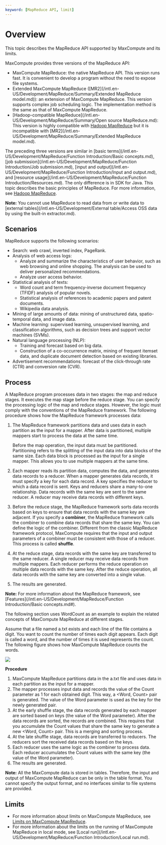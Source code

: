 ```yaml
---
keyword: [MapReduce API, limit]
---
```


# Overview

This topic describes the MapReduce API supported by MaxCompute and its limits.

MaxCompute provides three versions of the MapReduce API:

-   MaxCompute MapReduce: the native MapReduce API. This version runs fast. It is convenient to develop a program without the need to expose file systems.
-   Extended MaxCompute MapReduce \([MR2](/intl.en-US/Development/MapReduce/Summary/Extended MapReduce model.md)\): an extension of MaxCompute MapReduce. This version supports complex job scheduling logic. The implementation method is the same as that of MaxCompute MapReduce.
-   [Hadoop-compatible MapReduce](/intl.en-US/Development/MapReduce/Summary/Open source MapReduce.md): This version is highly compatible with [Hadoop MapReduce](http://hadoop.apache.org/docs/r1.0.4/cn/mapred_tutorial.html) but it is incompatible with [MR2](/intl.en-US/Development/MapReduce/Summary/Extended MapReduce model.md).

The preceding three versions are similar in [basic terms](/intl.en-US/Development/MapReduce/Function Introduction/Basic concepts.md), [job submission](/intl.en-US/Development/MapReduce/Function Introduction/Job submission.md), [input and output](/intl.en-US/Development/MapReduce/Function Introduction/Input and output.md), and [resource usage](/intl.en-US/Development/MapReduce/Function Introduction/Resources.md). The only difference is in SDK for Java. This topic describes the basic principles of MapReduce. For more information, see [Hadoop MapReduce](http://hadoop.apache.org/docs/r1.0.4/cn/mapred_tutorial.html).

**Note:** You cannot use MapReduce to read data from or write data to [external tables](/intl.en-US/Development/External table/Access OSS data by using the built-in extractor.md).

## Scenarios

MapReduce supports the following scenarios:

-   Search: web crawl, inverted index, PageRank.
-   Analysis of web access logs:
    -   Analyze and summarize the characteristics of user behavior, such as web browsing and online shopping. The analysis can be used to deliver personalized recommendations.
    -   Analyze user access behavior.
-   Statistical analysis of texts:
    -   Word count and term frequency-inverse document frequency \(TFIDF\) analysis of popular novels.
    -   Statistical analysis of references to academic papers and patent documents.
    -   Wikipedia data analysis.
-   Mining of large amounts of data: mining of unstructured data, spatio-temporal data, and image data.
-   Machine learning: supervised learning, unsupervised learning, and classification algorithms, such as decision trees and support vector machines \(SVMs\).
-   Natural language processing \(NLP\):
    -   Training and forecast based on big data.
    -   Construction of a co-occurrence matrix, mining of frequent itemset data, and duplicate document detection based on existing libraries.
-   Advertisement recommendations: forecast of the click-through rate \(CTR\) and conversion rate \(CVR\).

## Process

A MapReduce program processes data in two stages: the map and reduce stages. It executes the map stage before the reduce stage. You can specify the processing logic of the map and reduce stages. However, the logic must comply with the conventions of the MapReduce framework. The following procedure shows how the MapReduce framework processes data:

1.  The MapReduce framework partitions data and uses data in each partition as the input for a mapper. After data is partitioned, multiple mappers start to process the data at the same time.

    Before the map operation, the input data must be partitioned. Partitioning refers to the splitting of the input data into data blocks of the same size. Each data block is processed as the input for a single mapper. This allows you to use multiple mappers at the same time.

2.  Each mapper reads its partition data, computes the data, and generates data records to a reducer. When a mapper generates data records, it must specify a key for each data record. A key specifies the reducer to which a data record is sent. Keys and reducers share a many-to-one relationship. Data records with the same key are sent to the same reducer. A reducer may receive data records with different keys.
3.  Before the reduce stage, the MapReduce framework sorts data records based on keys to ensure that data records with the same key are adjacent. If you specify a **combiner**, the MapReduce framework calls the combiner to combine data records that share the same key. You can define the logic of the combiner. Different from the classic MapReduce framework protocol, MaxCompute requires that the input and output parameters of a combiner must be consistent with those of a reducer. This process is called **shuffle**.
4.  At the reduce stage, data records with the same key are transferred to the same reducer. A single reducer may receive data records from multiple mappers. Each reducer performs the reduce operation on multiple data records with the same key. After the reduce operation, all data records with the same key are converted into a single value.
5.  The results are generated.

**Note:** For more information about the MapReduce framework, see [Features](/intl.en-US/Development/MapReduce/Function Introduction/Basic concepts.md#).

The following section uses WordCount as an example to explain the related concepts of MaxCompute MapReduce at different stages.

Assume that a file named a.txt exists and each line of the file contains a digit. You want to count the number of times each digit appears. Each digit is called a word, and the number of times it is used represents the count. The following figure shows how MaxCompute MapReduce counts the words.

![](https://static-aliyun-doc.oss-cn-hangzhou.aliyuncs.com/assets/img/en-US/9882659951/p1922.jpg)

**Procedure**

1.  MaxCompute MapReduce partitions data in the a.txt file and uses data in each partition as the input for a mapper.
2.  The mapper processes input data and records the value of the Count parameter as 1 for each obtained digit. This way, a <Word, Count\> pair is generated. The value of the Word parameter is used as the key for the newly generated pair.
3.  At the early shuffle stage, the data records generated by each mapper are sorted based on keys \(the value of the Word parameter\). After the data records are sorted, the records are combined. This requires that you accumulate the Count values that share the same key to generate a new <Word, Count\> pair. This is a merging and sorting process.
4.  At the late shuffle stage, data records are transferred to reducers. The reducers sort the received data records based on the keys.
5.  Each reducer uses the same logic as the combiner to process data. Each reducer accumulates the Count values with the same key \(the value of the Word parameter\).
6.  The results are generated.

**Note:** All the MaxCompute data is stored in tables. Therefore, the input and output of MaxCompute MapReduce can be only in the table format. You cannot specify the output format, and no interfaces similar to file systems are provided.

## Limits

-   For more information about limits on MaxCompute MapReduce, see [Limits on MaxCompute MapReduce](/intl.en-US/Development/MapReduce/Limits.md).
-   For more information about the limits on the running of MaxCompute MapReduce in local mode, see [Local run](/intl.en-US/Development/MapReduce/Function Introduction/Local run.md).

